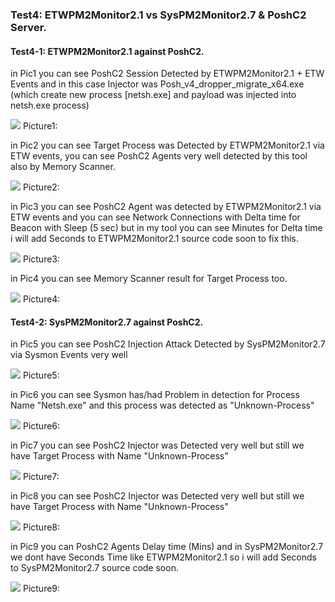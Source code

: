 ### Test4: ETWPM2Monitor2.1 vs SysPM2Monitor2.7 & PoshC2 Server.

#### Test4-1: ETWPM2Monitor2.1 against PoshC2.

in Pic1 you can see PoshC2 Session Detected by ETWPM2Monitor2.1 + ETW Events and in this case Injector was Posh_v4_dropper_migrate_x64.exe (which create new process [netsh.exe] and payload was injected into netsh.exe process)

   ![](https://github.com/DamonMohammadbagher/ETWProcessMon2/blob/main/ETWPM2Monitor2.1_vs_SysPM2Monitor2.7/Pictures/Test5_1.png)
       Picture1:
       
in Pic2 you can see Target Process was Detected by ETWPM2Monitor2.1 via ETW events, you can see PoshC2 Agents very well detected by this tool also by Memory Scanner.

   ![](https://github.com/DamonMohammadbagher/ETWProcessMon2/blob/main/ETWPM2Monitor2.1_vs_SysPM2Monitor2.7/Pictures/Test5_2.png)
       Picture2:       

in Pic3 you can see PoshC2 Agent was detected by ETWPM2Monitor2.1 via ETW events and you can see Network Connections with Delta time for Beacon with Sleep (5 sec) but in my tool you can see Minutes for Delta time i will add Seconds to ETWPM2Monitor2.1 source code soon to fix this.

   ![](https://github.com/DamonMohammadbagher/ETWProcessMon2/blob/main/ETWPM2Monitor2.1_vs_SysPM2Monitor2.7/Pictures/Test5_4.png)
       Picture3:
       
in Pic4 you can see Memory Scanner result for Target Process too.

   ![](https://github.com/DamonMohammadbagher/ETWProcessMon2/blob/main/ETWPM2Monitor2.1_vs_SysPM2Monitor2.7/Pictures/Test5_5.png)
       Picture4:  
       
#### Test4-2: SysPM2Monitor2.7 against PoshC2.       

in Pic5 you can see PoshC2 Injection Attack Detected by SysPM2Monitor2.7 via Sysmon Events very well

   ![](https://github.com/DamonMohammadbagher/ETWProcessMon2/blob/main/ETWPM2Monitor2.1_vs_SysPM2Monitor2.7/Pictures/Test5_6.png)
       Picture5:  

in Pic6 you can see Sysmon has/had Problem in detection for Process Name "Netsh.exe" and this process was detected as "Unknown-Process"

   ![](https://github.com/DamonMohammadbagher/ETWProcessMon2/blob/main/ETWPM2Monitor2.1_vs_SysPM2Monitor2.7/Pictures/Test5_7.png)
       Picture6:  
       
in Pic7 you can see PoshC2 Injector was Detected very well but still we have Target Process with Name "Unknown-Process"

   ![](https://github.com/DamonMohammadbagher/ETWProcessMon2/blob/main/ETWPM2Monitor2.1_vs_SysPM2Monitor2.7/Pictures/Test5_8.png)
       Picture7:  
       
in Pic8 you can see PoshC2 Injector was Detected very well but still we have Target Process with Name "Unknown-Process"

   ![](https://github.com/DamonMohammadbagher/ETWProcessMon2/blob/main/ETWPM2Monitor2.1_vs_SysPM2Monitor2.7/Pictures/Test5_8.png)
       Picture8:  
       
in Pic9 you can PoshC2 Agents Delay time (Mins) and in SysPM2Monitor2.7 we dont have Seconds Time like ETWPM2Monitor2.1 so i will add Seconds to SysPM2Monitor2.7 source code soon.

   ![](https://github.com/DamonMohammadbagher/ETWProcessMon2/blob/main/ETWPM2Monitor2.1_vs_SysPM2Monitor2.7/Pictures/Test5_9.png)
       Picture9:      
       
       
